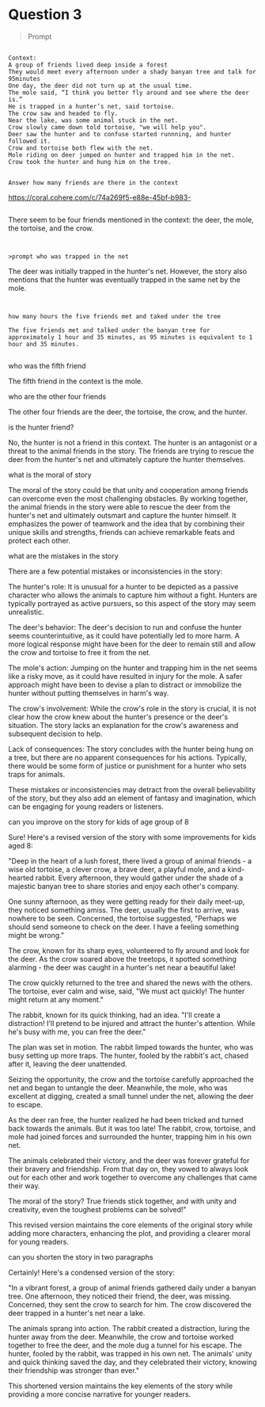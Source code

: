 # Question 3
> Prompt
```

Context:
A group of friends lived deep inside a forest
They would meet every afternoon under a shady banyan tree and talk for 95minutes
One day, the deer did not turn up at the usual time.
The mole said, “I think you better fly around and see where the deer is.”
He is trapped in a hunter’s net, said tortoise.
The crow saw and headed to fly.
Near the lake, was some animal stuck in the net.
Crow slowly came down told tortoise, "we will help you".
Deer saw the hunter and to confuse started runnning, and hunter followed it.
Crow and tortoise both flew with the net.
Mole riding on deer jumped on hunter and trapped him in the net.
Crow took the hunter and hung him on the tree.


Answer how many friends are there in the context

```


https://coral.cohere.com/c/74a269f5-e88e-45bf-b983-
```

```

There seem to be four friends mentioned in the context: the deer, the mole, the tortoise, and the crow.

```


>prompt who was trapped in the net

```
The deer was initially trapped in the hunter's net. However, the story also mentions that the hunter was eventually trapped in the same net by the mole.
```


how many hours the five friends met and taked under the tree

The five friends met and talked under the banyan tree for approximately 1 hour and 35 minutes, as 95 minutes is equivalent to 1 hour and 35 minutes.


``` 

who was the fifth friend

The fifth friend in the context is the mole.



who are the other four friends

The other four friends are the deer, the tortoise, the crow, and the hunter.



is the hunter friend?

No, the hunter is not a friend in this context. The hunter is an antagonist or a threat to the animal friends in the story. The friends are trying to rescue the deer from the hunter's net and ultimately capture the hunter themselves.



what is the moral of story

The moral of the story could be that unity and cooperation among friends can overcome even the most challenging obstacles. By working together, the animal friends in the story were able to rescue the deer from the hunter's net and ultimately outsmart and capture the hunter himself. It emphasizes the power of teamwork and the idea that by combining their unique skills and strengths, friends can achieve remarkable feats and protect each other.



what are the mistakes in the story

There are a few potential mistakes or inconsistencies in the story:


The hunter's role: It is unusual for a hunter to be depicted as a passive character who allows the animals to capture him without a fight. Hunters are typically portrayed as active pursuers, so this aspect of the story may seem unrealistic.

The deer's behavior: The deer's decision to run and confuse the hunter seems counterintuitive, as it could have potentially led to more harm. A more logical response might have been for the deer to remain still and allow the crow and tortoise to free it from the net.

The mole's action: Jumping on the hunter and trapping him in the net seems like a risky move, as it could have resulted in injury for the mole. A safer approach might have been to devise a plan to distract or immobilize the hunter without putting themselves in harm's way.

The crow's involvement: While the crow's role in the story is crucial, it is not clear how the crow knew about the hunter's presence or the deer's situation. The story lacks an explanation for the crow's awareness and subsequent decision to help.

Lack of consequences: The story concludes with the hunter being hung on a tree, but there are no apparent consequences for his actions. Typically, there would be some form of justice or punishment for a hunter who sets traps for animals.


These mistakes or inconsistencies may detract from the overall believability of the story, but they also add an element of fantasy and imagination, which can be engaging for young readers or listeners.



can you improve on the story for kids of age group of 8

Sure! Here's a revised version of the story with some improvements for kids aged 8:


"Deep in the heart of a lush forest, there lived a group of animal friends - a wise old tortoise, a clever crow, a brave deer, a playful mole, and a kind-hearted rabbit. Every afternoon, they would gather under the shade of a majestic banyan tree to share stories and enjoy each other's company.


One sunny afternoon, as they were getting ready for their daily meet-up, they noticed something amiss. The deer, usually the first to arrive, was nowhere to be seen. Concerned, the tortoise suggested, "Perhaps we should send someone to check on the deer. I have a feeling something might be wrong."


The crow, known for its sharp eyes, volunteered to fly around and look for the deer. As the crow soared above the treetops, it spotted something alarming - the deer was caught in a hunter's net near a beautiful lake!


The crow quickly returned to the tree and shared the news with the others. The tortoise, ever calm and wise, said, "We must act quickly! The hunter might return at any moment."


The rabbit, known for its quick thinking, had an idea. "I'll create a distraction! I'll pretend to be injured and attract the hunter's attention. While he's busy with me, you can free the deer."


The plan was set in motion. The rabbit limped towards the hunter, who was busy setting up more traps. The hunter, fooled by the rabbit's act, chased after it, leaving the deer unattended.


Seizing the opportunity, the crow and the tortoise carefully approached the net and began to untangle the deer. Meanwhile, the mole, who was excellent at digging, created a small tunnel under the net, allowing the deer to escape.


As the deer ran free, the hunter realized he had been tricked and turned back towards the animals. But it was too late! The rabbit, crow, tortoise, and mole had joined forces and surrounded the hunter, trapping him in his own net.


The animals celebrated their victory, and the deer was forever grateful for their bravery and friendship. From that day on, they vowed to always look out for each other and work together to overcome any challenges that came their way.


The moral of the story? True friends stick together, and with unity and creativity, even the toughest problems can be solved!"


This revised version maintains the core elements of the original story while adding more characters, enhancing the plot, and providing a clearer moral for young readers.



can you shorten the story in two paragraphs

Certainly! Here's a condensed version of the story:


"In a vibrant forest, a group of animal friends gathered daily under a banyan tree. One afternoon, they noticed their friend, the deer, was missing. Concerned, they sent the crow to search for him. The crow discovered the deer trapped in a hunter's net near a lake.


The animals sprang into action. The rabbit created a distraction, luring the hunter away from the deer. Meanwhile, the crow and tortoise worked together to free the deer, and the mole dug a tunnel for his escape. The hunter, fooled by the rabbit, was trapped in his own net. The animals' unity and quick thinking saved the day, and they celebrated their victory, knowing their friendship was stronger than ever."


This shortened version maintains the key elements of the story while providing a more concise narrative for younger readers.

```